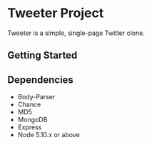 # Tweeter Project

Tweeter is a simple, single-page Twitter clone.

## Getting Started

## Dependencies

- Body-Parser
- Chance
- MD5
- MongoDB
- Express
- Node 5.10.x or above